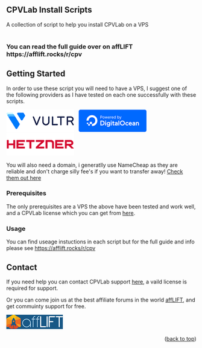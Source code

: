 <a name="readme-top"></a>

<h2>CPVLab Install Scripts</h2>
  <p>
    A collection of script to help you install CPVLab on a VPS</br></br>
  </p>
  <h3>You can read the full guide over on affLIFT https://afflift.rocks/r/cpv</h3>
</div>

## Getting Started

In order to use these script you will need to have a VPS, I suggest one of the following providers as I have tested on each one successfully with these scripts.

[![Vultr Referral Badge](https://raw.githubusercontent.com/HarrisonLILY/CPVLab/main/assets/img/vultr.png)](https://www.vultr.com/?ref=9086637-8H)&nbsp;&nbsp;
[![DigitalOcean Referral Badge](https://raw.githubusercontent.com/HarrisonLILY/CPVLab/main/assets/img/digitalocean.png)](https://www.digitalocean.com/?refcode=86d726fe29de&utm_campaign=Referral_Invite&utm_medium=Referral_Program&utm_source=badge)&nbsp;&nbsp;
[![Hetzner Referral Badge](https://raw.githubusercontent.com/HarrisonLILY/CPVLab/main/assets/img/hetzner.png)](https://hetzner.cloud/?ref=s1BDrtcj51aU)

You will also need a domain, i generatlly use NameCheap as they are reliable and don't charge silly fee's if you want to transfer away! [Check them out here](https://namecheap.pxf.io/4PPGYo)

### Prerequisites

The only prerequisites are a VPS the above have been tested and work well, and a CPVLab license which you can get from [here](https://cpvlab.pro/?utm_source=neil945).

### Usage

You can find useage instuctions in each script but for the full guide and info please see https://afflift.rocks/r/cpv

## Contact

If you need help you can contact CPVLab support [here](mailto:support@cpvlab.pro), a vaild license is required for support.

Or you can come join us at the best affiliate forums in the world [affLIFT](https://afflift.rocks/r/afflift), and get commuinty support for free.

[![affLIFT logo](https://raw.githubusercontent.com/HarrisonLILY/CPVLab/main/assets/img/affLIFT-logo.png)](https://afflift.rocks/r/afflift)

<p align="right">(<a href="#readme-top">back to top</a>)</p>
